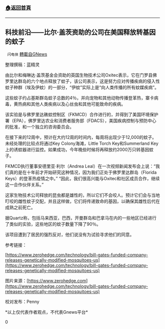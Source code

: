 ###  [:house:返回首頁](https://github.com/ourhimalayas/txt)
---

## 科技前沿——比尔·盖茨资助的公司在美国释放转基因的蚊子
` 闪电侠` [轉載自GNews](https://gnews.org/zh-hans/1196540/)

整理撰稿：蓝精灵

由比尔和梅琳达·盖茨基金会资助的英国生物技术公司Oxitec表示，它在门罗县佛罗里达群岛的六个地点释放了蚊子，该公司表示，这是努力应对传播疾病的侵入性蚊子种群（埃及伊蚊）的一部分，“伊蚊”实际上是“向人类传播的所有蚊媒疾病”。

这些蚊子约占基斯群岛蚊子总数的4％，并向宠物和其他动物传播登革热，寨卡病毒，黄热病和其他人类疾病以及心丝虫和其他可能致命的疾病。

该实验是与佛罗里达礁蚊控制区（FKMCD）合作进行的，并得到了美国环境保护署（EPA），佛罗里达农业和消费者服务部（FDACS），美国疾病控制与预防中心的批准，和一个独立的咨询委员会。

在接下来的12周中，预计在大约12周的时间内，每周将出现少于12,000的蚊子。未经处理的比较点将通过Key Colony海滩，Little Torch Key和Summerland Key上的诱蚊器进行监控。如果成功，今年晚些时候将再释放约2000万只转基因蚊子。

FKMCD执行董事安德里亚·利尔（Andrea Leal）在一次视频新闻发布会上说：“我们真的是在十年前才开始研究这种情况，因为我们正处于佛罗里达群岛（Florida Keys）的登革热疫情之中。” “因此，我们很高兴能与Oxitec和社区成员合作，继续这一合作伙伴关系。”

这家生物技术公司释放的昆虫都是雄性的，所以它们不会咬人。预计它们会与当地叮咬的雌性蚊子交配，并且这样做，它们将传递致命的基因，以确保其雌性后代在成熟之前死亡。

据Quartz称，包括马来西亚，巴西，开曼群岛和巴拿马在内的一些地区已经进行了类似的实验，这些地区的蚊子数量下降了90％。

该项目遭到了居民的强烈反对，他们说没有为试验寻求他们的同意。

参考链接：

[https://www.zerohedge.com/technology/bill-gates-funded-company-releases-genetically-modified-mosquitoes-us](https://www.zerohedge.com/technology/bill-gates-funded-company-releases-genetically-modified-mosquitoes-us)

图片来源：[https://www.zerohedge.com](https://www.zerohedge.com/technology/bill-gates-funded-company-releases-genetically-modified-mosquitoes-us)

校对发布：Penny

\*以上仅代表作者观点，不代表Gnews平台\*

0
